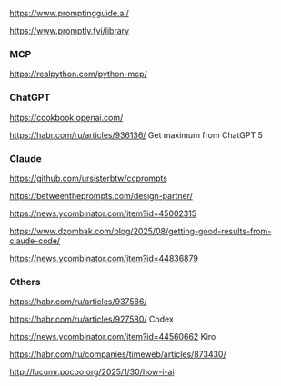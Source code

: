 <https://www.promptingguide.ai/>

<https://www.promptly.fyi/library>

### MCP

<https://realpython.com/python-mcp/>

### ChatGPT
<https://cookbook.openai.com/>

<https://habr.com/ru/articles/936136/> Get maximum from ChatGPT 5

### Claude
<https://github.com/ursisterbtw/ccprompts>

<https://betweentheprompts.com/design-partner/>

<https://news.ycombinator.com/item?id=45002315>

<https://www.dzombak.com/blog/2025/08/getting-good-results-from-claude-code/>

<https://news.ycombinator.com/item?id=44836879>

### Others



<https://habr.com/ru/articles/937586/>

<https://habr.com/ru/articles/927580/> Codex

<https://news.ycombinator.com/item?id=44560662> Kiro

<https://habr.com/ru/companies/timeweb/articles/873430/>

<http://lucumr.pocoo.org/2025/1/30/how-i-ai>


